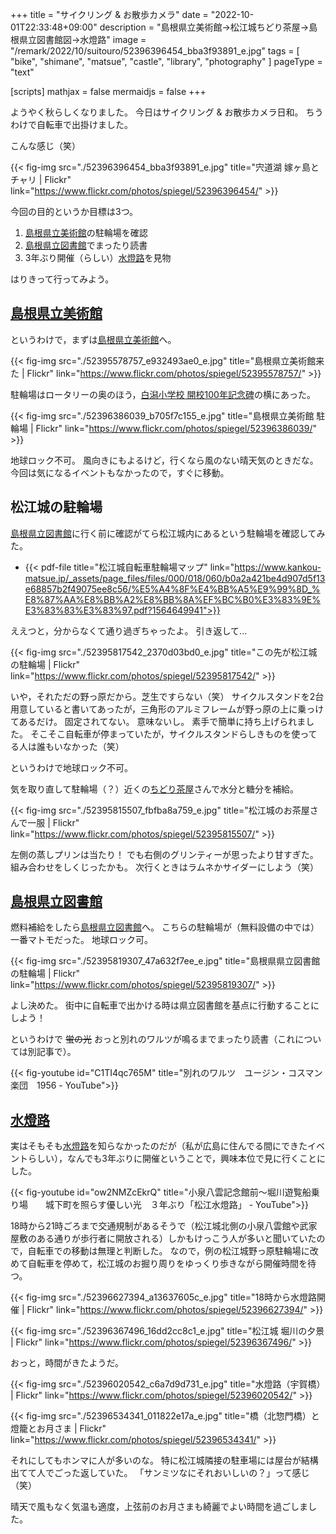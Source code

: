 +++
title = "サイクリング & お散歩カメラ"
date =  "2022-10-01T22:33:48+09:00"
description = "島根県立美術館→松江城ちどり茶屋→島根県立図書館図→水燈路"
image = "/remark/2022/10/suitouro/52396396454_bba3f93891_e.jpg"
tags = [ "bike", "shimane", "matsue", "castle", "library", "photography" ]
pageType = "text"

[scripts]
  mathjax = false
  mermaidjs = false
+++

ようやく秋らしくなりました。
今日はサイクリング & お散歩カメラ日和。
ちうわけで自転車で出掛けました。

こんな感じ（笑）

{{< fig-img src="./52396396454_bba3f93891_e.jpg" title="宍道湖 嫁ヶ島とチャリ | Flickr" link="https://www.flickr.com/photos/spiegel/52396396454/" >}}

今回の目的というか目標は3つ。

1. [島根県立美術館]の駐輪場を確認
2. [島根県立図書館]でまったり読書
3. 3年ぶり開催（らしい）[水燈路]を見物

はりきって行ってみよう。

## [島根県立美術館]

というわけで，まずは[島根県立美術館]へ。

{{< fig-img src="./52395578757_e932493ae0_e.jpg" title="島根県立美術館来た | Flickr" link="https://www.flickr.com/photos/spiegel/52395578757/" >}}

駐輪場はロータリーの奥のほう，[白潟小学校 開校100年記念碑](https://www.flickr.com/photos/spiegel/52396525820/ "白潟小学校 開校100年記念碑 | Flickr")の横にあった。

{{< fig-img src="./52396386039_b705f7c155_e.jpg" title="島根県立美術館 駐輪場 | Flickr" link="https://www.flickr.com/photos/spiegel/52396386039/" >}}

地球ロック不可。
風向きにもよるけど，行くなら風のない晴天気のときだな。
今回は気になるイベントもなかったので，すぐに移動。

## 松江城の駐輪場

[島根県立図書館]に行く前に確認がてら松江城内にあるという駐輪場を確認してみた。

- {{< pdf-file title="松江城自転車駐輪場マップ" link="https://www.kankou-matsue.jp/_assets/page_files/files/000/018/060/b0a2a421be4d907d5f13e68857b2f49075ee8c56/%E5%A4%8F%E4%BB%A5%E9%99%8D_%E8%87%AA%E8%BB%A2%E8%BB%8A%EF%BC%B0%E3%83%9E%E3%83%83%E3%83%97.pdf?1564649941">}}

ええつと，分からなくて通り過ぎちゃったよ。
引き返して...

{{< fig-img src="./52395817542_2370d03bd0_e.jpg" title="この先が松江城の駐輪場 | Flickr" link="https://www.flickr.com/photos/spiegel/52395817542/" >}}

いや，それただの野っ原だから。芝生ですらない（笑） サイクルスタンドを2台用意していると書いてあったが，三角形のアルミフレームが野っ原の上に乗っけてあるだけ。
固定されてない。
意味ないし。
素手で簡単に持ち上げられました。
そこそこ自転車が停まっていたが，サイクルスタンドらしきものを使ってる人は誰もいなかった（笑）

というわけで地球ロック不可。

気を取り直して駐輪場（？）近くの[ちどり茶屋](https://www.asahi-net.or.jp/~yn6s-fkm/ "そば・甘味　ちどり茶屋")さんで水分と糖分を補給。

{{< fig-img src="./52395815507_fbfba8a759_e.jpg" title="松江城のお茶屋さんで一服 | Flickr" link="https://www.flickr.com/photos/spiegel/52395815507/" >}}

左側の蒸しプリンは当たり！ でも右側のグリンティーが思ったより甘すぎた。
組み合わせをしくじったかも。
次行くときはラムネかサイダーにしよう（笑）

## [島根県立図書館]

燃料補給をしたら[島根県立図書館]へ。
こちらの駐輪場が（無料設備の中では）一番マトモだった。
地球ロック可。

{{< fig-img src="./52395819307_47a632f7ee_e.jpg" title="島根県県立図書館の駐輪場 | Flickr" link="https://www.flickr.com/photos/spiegel/52395819307/" >}}

よし決めた。
街中に自転車で出かける時は県立図書館を基点に行動することにしよう！

というわけで ~~蛍の光~~ おっと別れのワルツが鳴るまでまったり読書（これについては別記事で）。

{{< fig-youtube id="C1TI4qc765M" title="別れのワルツ　ユージン・コスマン楽団　1956 - YouTube">}}

## [水燈路]

実はそもそも[水燈路]を知らなかったのだが（私が広島に住んでる間にできたイベントらしい），なんでも3年ぶりに開催ということで，興味本位で見に行くことにした。

{{< fig-youtube id="ow2NMZcEkrQ" title="小泉八雲記念館前～堀川遊覧船乗り場　　城下町を照らす優しい光　３年ぶり「松江水燈路」 - YouTube">}}

18時から21時ごろまで交通規制があるそうで（松江城北側の小泉八雲館や武家屋敷のある通りが歩行者に開放される）しかもけっこう人が多いと聞いていたので，自転車での移動は無理と判断した。
なので，例の松江城野っ原駐輪場に改めて自転車を停めて，松江城のお掘り周りをゆっくり歩きながら開催時間を待つ。

{{< fig-img src="./52396627394_a13637605c_e.jpg" title="18時から水燈路開催 | Flickr" link="https://www.flickr.com/photos/spiegel/52396627394/" >}}

{{< fig-img src="./52396367496_16dd2cc8c1_e.jpg" title="松江城 堀川の夕景 | Flickr" link="https://www.flickr.com/photos/spiegel/52396367496/" >}}

おっと，時間がきたようだ。

{{< fig-img src="./52396020542_c6a7d9d731_e.jpg" title="水燈路（宇賀橋） | Flickr" link="https://www.flickr.com/photos/spiegel/52396020542/" >}}

{{< fig-img src="./52396534341_011822e17a_e.jpg" title="橋（北惣門橋）と燈籠とお月さま | Flickr" link="https://www.flickr.com/photos/spiegel/52396534341/" >}}

それにしてもホンマに人が多いのな。
特に松江城隣接の駐車場には屋台が結構出てて人でごった返していた。
「サンミツなにそれおいしいの？」って感じ（笑）

晴天で風もなく気温も適度，上弦前のお月さまも綺麗でよい時間を過ごしました。

[島根県立美術館]: https://www.shimane-art-museum.jp/ "SHIMANE ART MUSEUM | 島根県立美術館"
[島根県立図書館]: https://www.library.pref.shimane.lg.jp/
[水燈路]: https://www.suitouro.jp/

